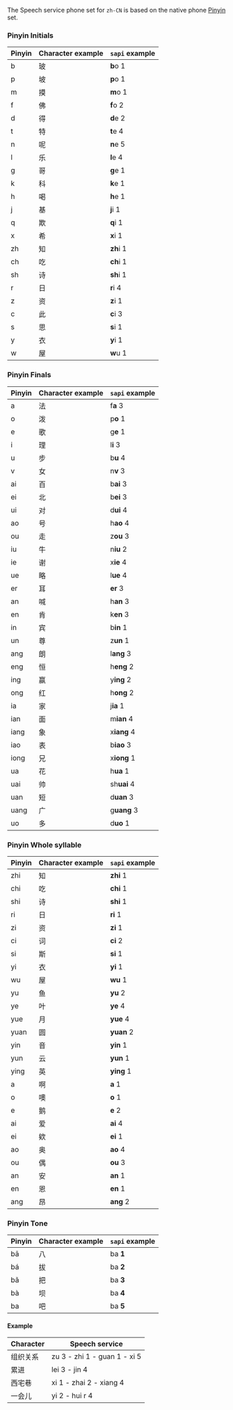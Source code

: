 The Speech service phone set for `zh-CN` is based on the native phone <a href="https://en.wikipedia.org/wiki/Pinyin" target="_blank">Pinyin </a> set.

### Pinyin Initials

| Pinyin | Character example | `sapi` example |
|--------|-------------------|----------------|
| b      | 玻                | **b**o 1       |
| p      | 坡                | **p**o 1       |
| m      | 摸                | **m**o 1       |
| f      | 佛                | **f**o 2       |
| d      | 得                | **d**e 2       |
| t      | 特                | **t**e 4       |
| n      | 呢                | **n**e 5       |
| l      | 乐                | **l**e 4       |
| g      | 哥                | **g**e 1       |
| k      | 科                | **k**e 1       |
| h      | 喝                | **h**e 1       |
| j      | 基                | **j**i 1       |
| q      | 欺                | **q**i 1       |
| x      | 希                | **x**i 1       |
| zh     | 知                | **zh**i 1      |
| ch     | 吃                | **ch**i 1      |
| sh     | 诗                | **sh**i 1      |
| r      | 日                | **r**i 4       |
| z      | 资                | **z**i 1       |
| c      | 此                | **c**i 3       |
| s      | 思                | **s**i 1       |
| y      | 衣                | **y**i 1       |
| w      | 屋                | **w**u 1       |

### Pinyin Finals
| Pinyin | Character example | `sapi` example |
|--------|-------------------|----------------|
| a      | 法                | f**a** 3       |
| o      | 泼                | p**o** 1       |
| e      | 歌                | g**e** 1       |
| i      | 理                | l**i** 3       |
| u      | 步                | b**u** 4       |
| v      | 女                | n**v** 3       |
| ai     | 百                | b**ai** 3      |
| ei     | 北                | b**ei** 3      |
| ui     | 对                | d**ui** 4      |
| ao     | 号                | h**ao** 4      |
| ou     | 走                | z**ou** 3      |
| iu     | 牛                | n**iu** 2      |
| ie     | 谢                | x**ie** 4      |
| ue     | 略                | l**ue** 4      |
| er     | 耳                | **er** 3       |
| an     | 喊                | h**an** 3      |
| en     | 肯                | k**en** 3      |
| in     | 宾                | b**in** 1      |
| un     | 尊                | z**un** 1      |
| ang    | 朗                | l**ang** 3     |
| eng    | 恒                | h**eng** 2     |
| ing    | 赢                | y**ing** 2     |
| ong    | 红                | h**ong** 2     |
| ia     | 家                | j**ia** 1      |
| ian    | 面                | m**ian** 4     |
| iang   | 象                | x**iang** 4    |
| iao    | 表                | b**iao** 3     |
| iong   | 兄                | x**iong** 1    |
| ua     | 花                | h**ua** 1      |
| uai    | 帅                | sh**uai** 4    |
| uan    | 短                | d**uan** 3     |
| uang   | 广                | g**uang** 3    |
| uo     | 多                | d**uo** 1      |

### Pinyin Whole syllable
| Pinyin | Character example | `sapi` example |
|--------|-------------------|----------------|
| zhi    | 知                | **zhi** 1      |
| chi    | 吃                | **chi** 1      |
| shi    | 诗                | **shi** 1      |
| ri     | 日                | **ri** 1       |
| zi     | 资                | **zi** 1       |
| ci     | 词                | **ci** 2       |
| si     | 斯                | **si** 1       |
| yi     | 衣                | **yi** 1       |
| wu     | 屋                | **wu** 1       |
| yu     | 鱼                | **yu** 2       |
| ye     | 叶                | **ye** 4       |
| yue    | 月                | **yue** 4      |
| yuan   | 圆                | **yuan** 2     |
| yin    | 音                | **yin** 1      |
| yun    | 云                | **yun** 1      |
| ying   | 英                | **ying** 1     |
| a      | 啊                | **a** 1        |
| o      | 噢                | **o** 1        |
| e      | 鹅                | **e** 2        |
| ai     | 爱                | **ai** 4       |
| ei     | 欸                | **ei** 1       |
| ao     | 奥                | **ao** 4       |
| ou     | 偶                | **ou** 3       |
| an     | 安                | **an** 1       |
| en     | 恩                | **en** 1       |
| ang    | 昂                | **ang** 2      |

### Pinyin Tone
| Pinyin | Character example | `sapi` example |
|--------|-------------------|----------------|
| bā     | 八                | ba **1**       |
| bá     | 拔                | ba **2**       |
| bǎ     | 把                | ba **3**       |
| bà     | 坝                | ba **4**       |
| ba     | 吧                | ba **5**       |

#### Example

| Character | Speech service                |
|-----------|-------------------------------|
| 组织关系   | zu 3 - zhi 1 - guan 1 - xi 5  |
| 累进       | lei 3 - jin 4                |
| 西宅巷     | xi 1 - zhai 2 - xiang 4      |
| 一会儿     | yi 2 - hui r 4               |